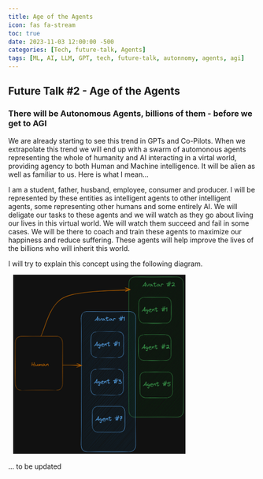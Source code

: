 ```yaml
---
title: Age of the Agents
icon: fas fa-stream
toc: true
date: 2023-11-03 12:00:00 -500
categories: [Tech, future-talk, Agents]
tags: [ML, AI, LLM, GPT, tech, future-talk, autonnomy, agents, agi]
---
```


## Future Talk #2 - Age of the Agents

### There will be Autonomous Agents, billions of them - before we get to AGI

We are already starting to see this trend in GPTs and Co-Pilots. When we extrapolate this trend we will end up with a swarm of automonous agents representing the whole of humanity and AI interacting in a virtal world, providing agency to both Human and Machine intelligence. It will be alien as well as familiar to us. Here is what I mean...

I am a student, father, husband, employee, consumer and producer. I will be represented by these entities as intelligent agents to other intelligent agents, some representing other humans and some entirely AI. We will deligate our tasks to these agents and we will watch as they go about living our lives in this virtual world. We will watch them succeed and fail in some cases. We will be there to coach and train these agents to maximize our happiness and reduce suffering. These agents will help improve the lives of the billions who will inherit this world.

I will try to explain this concept using the following diagram.

<img src="/assets/images/Human_Avatars_with-Agents.png" alt="Human_Avatars_with-Agents" style="width:350px;height:auto;item-align:center; margin-left: 10px">

... to be updated
